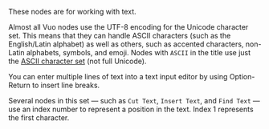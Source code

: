 These nodes are for working with text. 

Almost all Vuo nodes use the UTF-8 encoding for the Unicode character set.  This means that they can handle ASCII characters (such as the English/Latin alphabet) as well as others, such as accented characters, non-Latin alphabets, symbols, and emoji.  Nodes with `ASCII` in the title use just the [ASCII character set](https://en.wikipedia.org/wiki/ASCII) (not full Unicode).

You can enter multiple lines of text into a text input editor by using Option-Return to insert line breaks.

Several nodes in this set — such as `Cut Text`, `Insert Text`, and `Find Text` — use an index number to represent a position in the text.  Index 1 represents the first character.

